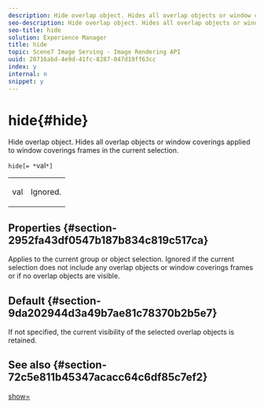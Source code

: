 ```yaml
---
description: Hide overlap object. Hides all overlap objects or window coverings applied to window coverings frames in the current selection.
seo-description: Hide overlap object. Hides all overlap objects or window coverings applied to window coverings frames in the current selection.
seo-title: hide
solution: Experience Manager
title: hide
topic: Scene7 Image Serving - Image Rendering API
uuid: 20716abd-4e9d-41fc-8287-047d19ff63cc
index: y
internal: n
snippet: y
---
```


# hide{#hide}

Hide overlap object. Hides all overlap objects or window coverings applied to window coverings frames in the current selection.

 `hide[= *`val`*]`

<table id="simpletable_015459EC2F4642A59B04F0B8064070B1"> 
 <tr class="strow"> 
  <td class="stentry"> <p><span class="codeph"> <span class="varname"> val</span></span> </p> </td> 
  <td class="stentry"> <p>Ignored. </p></td> 
 </tr> 
</table>

## Properties {#section-2952fa43df0547b187b834c819c517ca}

Applies to the current group or object selection. Ignored if the current selection does not include any overlap objects or window coverings frames or if no overlap objects are visible.

## Default {#section-9da202944d3a49b7ae81c78370b2b5e7}

If not specified, the current visibility of the selected overlap objects is retained.

## See also {#section-72c5e811b45347acacc64c6df85c7ef2}

[show=](../../../../../ir_api/http_protocol/image-rendering-api-ref/c-ir-http-protocol-ref/c-ir-http-protocol-command-reference/r-ir-show.md#reference-f1824e1a501144bc9a6ae28de8e6bcb9) 
